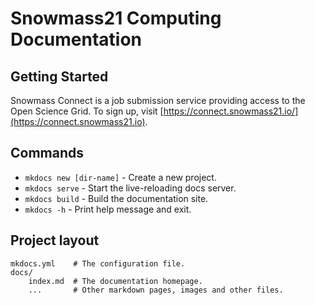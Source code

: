 # Snowmass21 Computing Documentation


## Getting Started

Snowmass Connect is a job submission service providing access to the Open Science Grid. To sign up, visit [https://connect.snowmass21.io/](https://connect.snowmass21.io).

## Commands

* `mkdocs new [dir-name]` - Create a new project.
* `mkdocs serve` - Start the live-reloading docs server.
* `mkdocs build` - Build the documentation site.
* `mkdocs -h` - Print help message and exit.

## Project layout

    mkdocs.yml    # The configuration file.
    docs/
        index.md  # The documentation homepage.
        ...       # Other markdown pages, images and other files.
